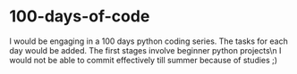 # 100-days-of-code
I would be engaging in a 100 days python coding series. The tasks for each day would be added. The first stages involve beginner python projects\n 
I would not be able to commit effectively till summer because of studies ;)
